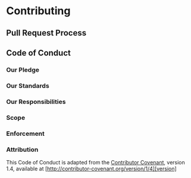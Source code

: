 # Contributing

## Pull Request Process

## Code of Conduct


### Our Pledge



### Our Standards



### Our Responsibilities


### Scope


### Enforcement



### Attribution
This Code of Conduct is adapted from the [Contributor Covenant][homepage], version 1.4,
available at [http://contributor-covenant.org/version/1/4][version]

[homepage]: http://contributor-covenant.org
[version]: http://contributor-covenant.org/version/1/4/
